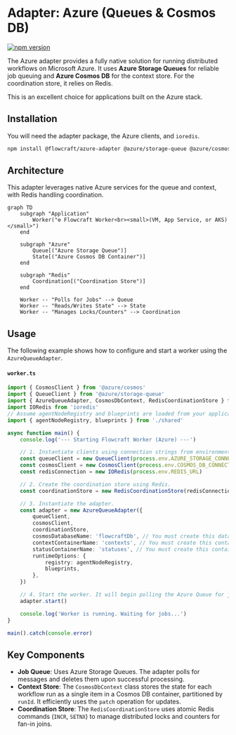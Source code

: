 # Adapter: Azure (Queues & Cosmos DB)

[![npm version](https://img.shields.io/npm/v/@flowcraft/azure-adapter.svg)](https://www.npmjs.com/package/@flowcraft/azure-adapter)

The Azure adapter provides a fully native solution for running distributed workflows on Microsoft Azure. It uses **Azure Storage Queues** for reliable job queuing and **Azure Cosmos DB** for the context store. For the coordination store, it relies on Redis.

This is an excellent choice for applications built on the Azure stack.

## Installation

You will need the adapter package, the Azure clients, and `ioredis`.

```bash
npm install @flowcraft/azure-adapter @azure/storage-queue @azure/cosmos ioredis
```

## Architecture

This adapter leverages native Azure services for the queue and context, with Redis handling coordination.

```mermaid
graph TD
    subgraph "Application"
        Worker("⚙️ Flowcraft Worker<br><small>(VM, App Service, or AKS)</small>")
    end

    subgraph "Azure"
        Queue[("Azure Storage Queue")]
        State[("Azure Cosmos DB Container")]
    end

    subgraph "Redis"
        Coordination[("Coordination Store")]
    end

    Worker -- "Polls for Jobs" --> Queue
    Worker -- "Reads/Writes State" --> State
    Worker -- "Manages Locks/Counters" --> Coordination
```

## Usage

The following example shows how to configure and start a worker using the `AzureQueueAdapter`.

#### `worker.ts`
```typescript
import { CosmosClient } from '@azure/cosmos'
import { QueueClient } from '@azure/storage-queue'
import { AzureQueueAdapter, CosmosDbContext, RedisCoordinationStore } from '@flowcraft/azure-adapter'
import IORedis from 'ioredis'
// Assume agentNodeRegistry and blueprints are loaded from your application's shared files.
import { agentNodeRegistry, blueprints } from './shared'

async function main() {
	console.log('--- Starting Flowcraft Worker (Azure) ---')

	// 1. Instantiate clients using connection strings from environment variables.
	const queueClient = new QueueClient(process.env.AZURE_STORAGE_CONNECTION_STRING, 'flowcraft-jobs')
	const cosmosClient = new CosmosClient(process.env.COSMOS_DB_CONNECTION_STRING)
	const redisConnection = new IORedis(process.env.REDIS_URL)

	// 2. Create the coordination store using Redis.
	const coordinationStore = new RedisCoordinationStore(redisConnection)

	// 3. Instantiate the adapter.
	const adapter = new AzureQueueAdapter({
		queueClient,
		cosmosClient,
		coordinationStore,
		cosmosDatabaseName: 'flowcraftDb', // You must create this database
		contextContainerName: 'contexts', // You must create this container
		statusContainerName: 'statuses', // You must create this container
		runtimeOptions: {
			registry: agentNodeRegistry,
			blueprints,
		},
	})

	// 4. Start the worker. It will begin polling the Azure Queue for jobs.
	adapter.start()

	console.log('Worker is running. Waiting for jobs...')
}

main().catch(console.error)
```

## Key Components

-   **Job Queue**: Uses Azure Storage Queues. The adapter polls for messages and deletes them upon successful processing.
-   **Context Store**: The `CosmosDbContext` class stores the state for each workflow run as a single item in a Cosmos DB container, partitioned by `runId`. It efficiently uses the `patch` operation for updates.
-   **Coordination Store**: The `RedisCoordinationStore` uses atomic Redis commands (`INCR`, `SETNX`) to manage distributed locks and counters for fan-in joins.
